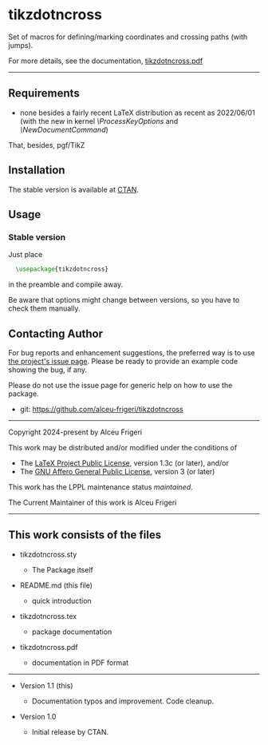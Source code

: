tikzdotncross
==========

Set of macros for defining/marking coordinates and crossing paths (with jumps).


For more details,  see the documentation,
[tikzdotncross.pdf](http://mirrors.ctan.org/graphics/pgf/contrib/tikzdotncross/doc/tikzdotncross.pdf)

--------------

## Requirements
* none besides a fairly recent LaTeX distribution as recent as 2022/06/01
(with the new in kernel *\ProcessKeyOptions* and *\NewDocumentCommand*)

That, besides, pgf/TikZ

## Installation
The stable version is available at [CTAN](https://ctan.org/pkg/tikzdotncross).

## Usage
### Stable version
Just place
```latex
  \usepackage{tikzdotncross}
```

in the preamble and compile away.


Be aware that options might change between versions, so you have to check them manually.


## Contacting Author

For bug reports and enhancement suggestions, the preferred way is to use
[the project's issue page](https://github.com/alceu-frigeri/tikzdotncross/issues).
Please be ready to provide an example code showing the bug, if any.

Please do not use the issue page for generic help on how to use the package.

* git: https://github.com/alceu-frigeri/tikzdotncross

-------------
Copyright 2024-present by Alceu Frigeri

 This work may be distributed and/or modified under the
 conditions of

 * The [LaTeX Project Public License](http://www.latex-project.org/lppl.txt), version 1.3c (or later), and/or
 * The [GNU Affero General Public License](https://www.gnu.org/licenses/agpl-3.0.html), version 3 (or later)

This work has the LPPL maintenance status *maintained*.

The Current Maintainer of this work is Alceu Frigeri

-------------
## This work consists of the files

* tikzdotncross.sty
    - The Package itself

* README.md (this file)
    - quick introduction

* tikzdotncross.tex
    - package documentation

* tikzdotncross.pdf
    - documentation in PDF format

-------------
* Version 1.1 (this)
    - Documentation typos and improvement. Code cleanup.

* Version 1.0
    - Initial release by CTAN.

